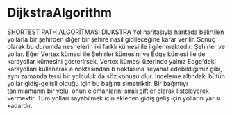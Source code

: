 # DijkstraAlgorithm

SHORTEST PATH ALGORİTMASI DIJKSTRA
 	Yol haritasıyla haritada belirtilen yollarla bir şehirden diğer bir şehire nasıl gidileceğine karar verilir. 
  Sonuç olarak bu durumda nesnelerin iki farklı kümesi ile ilgilenmektedir: Şehirler ve yollar. 
  Eğer Vertex kümesi ile Şehirler kümesini ve Edge kümesi ile de karayollar kümesini gösterirsek,
  Vertex kümesi üzerinde yalnız Edge'deki karayolları kullanarak a noktasından b noktasına seyahat edebildiğimiz gibi, 
  aynı zamanda tersi bir yolculuk da söz konusu olur. İnceleme altındaki bütün yollar gidiş-gelişli olduğu için bu bağıntı simetriktir. 
  Bir bağıntıyı tanımlamanın bir yolu, onun elemanlarını sıralı çiftler olarak listeleyerek vermektir. Tüm yolları sayabilmek için eklenen
  gidiş geliş için yolların yarısı kadardır. 

 
